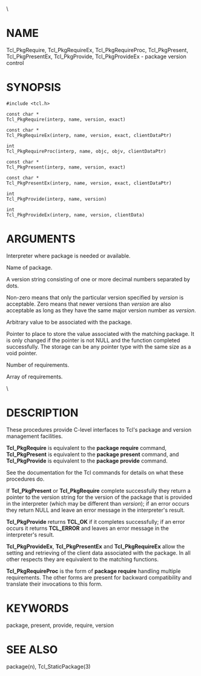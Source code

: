 \

# NAME

Tcl_PkgRequire, Tcl_PkgRequireEx, Tcl_PkgRequireProc, Tcl_PkgPresent,
Tcl_PkgPresentEx, Tcl_PkgProvide, Tcl_PkgProvideEx - package version
control

# SYNOPSIS

    #include <tcl.h>

    const char *
    Tcl_PkgRequire(interp, name, version, exact)

    const char *
    Tcl_PkgRequireEx(interp, name, version, exact, clientDataPtr)

    int
    Tcl_PkgRequireProc(interp, name, objc, objv, clientDataPtr)

    const char *
    Tcl_PkgPresent(interp, name, version, exact)

    const char *
    Tcl_PkgPresentEx(interp, name, version, exact, clientDataPtr)

    int
    Tcl_PkgProvide(interp, name, version)

    int
    Tcl_PkgProvideEx(interp, name, version, clientData)

# ARGUMENTS

Interpreter where package is needed or available.

Name of package.

A version string consisting of one or more decimal numbers separated by
dots.

Non-zero means that only the particular version specified by *version*
is acceptable. Zero means that newer versions than *version* are also
acceptable as long as they have the same major version number as
*version*.

Arbitrary value to be associated with the package.

Pointer to place to store the value associated with the matching
package. It is only changed if the pointer is not NULL and the function
completed successfully. The storage can be any pointer type with the
same size as a void pointer.

Number of requirements.

Array of requirements.

\

# DESCRIPTION

These procedures provide C-level interfaces to Tcl\'s package and
version management facilities.

**Tcl_PkgRequire** is equivalent to the **package require** command,
**Tcl_PkgPresent** is equivalent to the **package present** command, and
**Tcl_PkgProvide** is equivalent to the **package provide** command.

See the documentation for the Tcl commands for details on what these
procedures do.

If **Tcl_PkgPresent** or **Tcl_PkgRequire** complete successfully they
return a pointer to the version string for the version of the package
that is provided in the interpreter (which may be different than
*version*); if an error occurs they return NULL and leave an error
message in the interpreter\'s result.

**Tcl_PkgProvide** returns **TCL_OK** if it completes successfully; if
an error occurs it returns **TCL_ERROR** and leaves an error message in
the interpreter\'s result.

**Tcl_PkgProvideEx**, **Tcl_PkgPresentEx** and **Tcl_PkgRequireEx**
allow the setting and retrieving of the client data associated with the
package. In all other respects they are equivalent to the matching
functions.

**Tcl_PkgRequireProc** is the form of **package require** handling
multiple requirements. The other forms are present for backward
compatibility and translate their invocations to this form.

# KEYWORDS

package, present, provide, require, version

# SEE ALSO

package(n), Tcl_StaticPackage(3)

